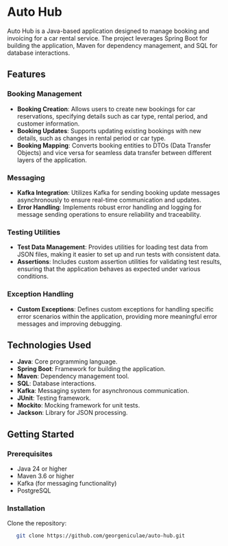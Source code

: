 # Auto Hub

Auto Hub is a Java-based application designed to manage booking and invoicing for a car rental service. The project
leverages Spring Boot for building the application, Maven for dependency management, and SQL for database interactions.

## Features

### Booking Management

- **Booking Creation**: Allows users to create new bookings for car reservations, specifying details such as car type,
  rental period, and customer information.
- **Booking Updates**: Supports updating existing bookings with new details, such as changes in rental period or car
  type.
- **Booking Mapping**: Converts booking entities to DTOs (Data Transfer Objects) and vice versa for seamless data
  transfer between different layers of the application.

### Messaging

- **Kafka Integration**: Utilizes Kafka for sending booking update messages asynchronously to ensure real-time
  communication and updates.
- **Error Handling**: Implements robust error handling and logging for message sending operations to ensure reliability
  and traceability.

### Testing Utilities

- **Test Data Management**: Provides utilities for loading test data from JSON files, making it easier to set up and run
  tests with consistent data.
- **Assertions**: Includes custom assertion utilities for validating test results, ensuring that the application behaves
  as expected under various conditions.

### Exception Handling

- **Custom Exceptions**: Defines custom exceptions for handling specific error scenarios within the application,
  providing more meaningful error messages and improving debugging.

## Technologies Used

- **Java**: Core programming language.
- **Spring Boot**: Framework for building the application.
- **Maven**: Dependency management tool.
- **SQL**: Database interactions.
- **Kafka**: Messaging system for asynchronous communication.
- **JUnit**: Testing framework.
- **Mockito**: Mocking framework for unit tests.
- **Jackson**: Library for JSON processing.

## Getting Started

### Prerequisites

- Java 24 or higher
- Maven 3.6 or higher
- Kafka (for messaging functionality)
- PostgreSQL

### Installation

Clone the repository:

```sh
   git clone https://github.com/georgeniculae/auto-hub.git
